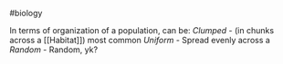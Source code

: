 #biology 

In terms of organization of a population, can be:
	*Clumped* - (in chunks across a [[Habitat]])
		most common
	*Uniform* - Spread evenly across a 
	*Random* - Random, yk?